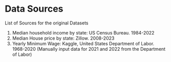 # Data Sources
List of Sources for the original Datasets

1) Median household income by state: US Census Bureau. 1984-2022
2) Median House price by state: Zillow. 2008-2023
3) Yearly Minimum Wage: Kaggle, United States Department of Labor. 1968-2020 (Manually input data for 2021 and 2022 from the Department of Labor)


